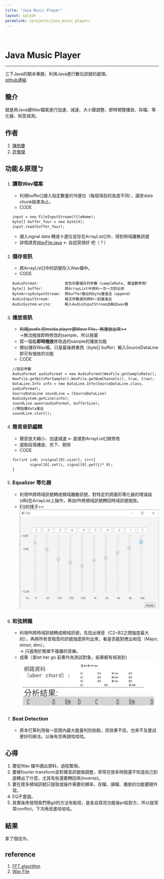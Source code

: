```yaml
---
title: "Java Music Player"
layout: splash
permalink: /projects/java_music_player/
---
```

<br>

# Java Music Player

---

三下Java的期末專題，利用Java進行數位訊號的處理。<br>
[github連結](https://github.com/fumchin/Java-Music-Player)

## 簡介
就是用Java讀Wav檔案進行加速、減速、大小聲調整、即時預覽播放、存檔、等化器、和弦偵測。

## 作者
1. [陳舫慶](https://github.com/fumchin)
2. [許惟傑](https://github.com/nctu0513325)

## 功能＆原理ㄅ
1. ### 讀取Wav檔案
   * 利用buffer[]讀入指定數量的16進位（每個項目的長度不同），讀至data chunk結束為止。
   * CODE
   ```
   input = new FileInputStream(fileName);
   byte[] buffer_four = new byte[4];
   input.read(buffer_four);
   ```
   * 讀入signal data 轉成十進位並存在ArrayList<Double>[]中，得到時域離散訊號
   * 詳情請見[WavFile.java](https://github.com/fumchin/Java-Music-Player/blob/master/WavFile.java) <- 自認寫很好 吧（？）

2. ### 儲存音訊
   * 將ArrayList<Double>[]中的訊號存入Wav檔中。
   * CODE
    ```
    AudioFormat:            宣告你要儲存的參數（sampleRate, 聲道數等等）
    byte[] buffer:          將ArrayList中資料一次一次抓出來
    ByteArrayOutputStream:  將buffer讀出的byte塞進去（append）
    AudioInputStream:       格式參數連同資料一起塞進去
    AudioSystem.write:      輸入AudioInputStream且輸出wav檔
    ```

3. ### 播放音訊
    * ~~利用javafx 的media player讀Wave File，再播放出來><~~<br>
    ->無法撥放即時修改的sample，所以捨棄
    * 寫一個能**即時撥放**修改過的sample的播放功能
    * 類似儲存Wav檔，只是最後將東西（byte[] buffer）輸入SourceDataLine 即可有撥放的功能
    * CODE
    ```
    //設定參數
    AudioFormat audioFormat = new AudioFormat(WavFile.getSampleRate(), WavFile.getBitsPerSample(),WavFile.getNumChannels(), true, true);
    DataLine.Info info = new DataLine.Info(SourceDataLine.class, audioFormat);
    SourceDataLine soundLine = (SourceDataLine) AudioSystem.getLine(info);
    soundLine.open(audioFormat, bufferSize);
    //開始塞data進去
    soundLine.start();      
    ```

4. ### 簡易音訊編輯
    * 聲音放大縮小、加速減速 <- 直接對ArrayList<Double>[]做修改
    * 選取段落播放、剪下、刪除
    * CODE
    ```
    for(int i=0; i<signal[0].size(); i++){
            signal[0].set(i, signal[0].get(i)* 0);
    }
    ```

5. ### Equalizer 等化器
   * 利用fft將時域訊號轉成頻域離散訊號，對特定的將圖形等化器的增減益(dB)在ArrayList上操作，再由ifft將頻域訊號轉回時域訊號撥放。
   * EQ的樣子>< <br>
    ![equalizer](https://raw.githubusercontent.com/fumchin/myblog/master/assets/images/project_images/java_music_player/equalizer.jpg)

6. ### 和弦辨識
   * 利用fft將時域訊號轉成頻域訊號，先找出根音（C2~B2之間強度最大的），再將所有音階音的訊號強度排列出來，看是否能對應出和弦（Major, minor, dim）。<br>-> 只適用於簡單不複雜的音樂。
   * 成果（拿let her go 前奏作為測試對象，結果都有偵測到）<br>
    ![equalizer](https://raw.githubusercontent.com/fumchin/myblog/master/assets/images/project_images/java_music_player/chord_result.jpg)

6. ### Beat Detection
    * 原本打算利用每一區間內最大能量判別拍點，但效果不佳，也來不及嘗試更好的辦法，以後有空再說哈哈哈。

## 心得
1. 要從Wav 檔中讀出資料，過程繁瑣。
2. 要做fourier transform並對聲音訊號做調整，常常花很多時間還不知道自己到底轉出了什麼，尤其有些還要轉回來(inverse)。
3. 要在眾多頻域訊號只提取或操作需要的頻率，存檔、讀檔、播放的功能要額外寫。
4. EQ不會調。
5. 其實後來發現我們用git的方法有點怪，是各自寫完功能後pr給對方，所以就常常conflict，下次再改進哈哈哈。

## 結果
拿了個佳作。

## reference
1. [FFT algorithm](https://introcs.cs.princeton.edu/java/97data/FFT.java.html)
2. [Wav File](http://knowledge-teaching.blogspot.com/2013/09/wav.html)

